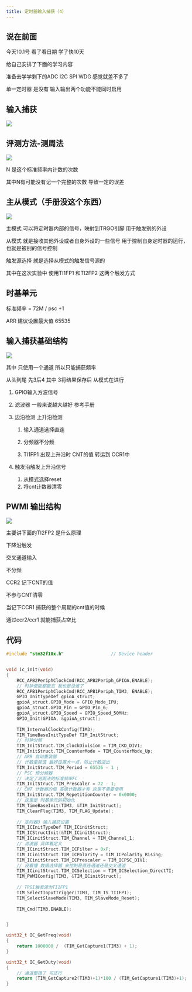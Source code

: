 ```yaml
---
title: 定时器输入捕获（4）
---
```


## 说在前面

今天10.1号 看了看日期 学了快10天

给自己安排了下面的学习内容

准备去学学剩下的ADC I2C SPI WDG 感觉就差不多了

单一定时器 是没有 输入输出两个功能不能同时启用

## 输入捕获

![](https://pic.imgdb.cn/item/65192b55c458853aefa20419.jpg)

## 评测方法-测周法

![](https://pic.imgdb.cn/item/65192b55c458853aefa2042b.jpg)

N 是这个标准频率内计数的次数

其中N有可能没有记一个完整的次数 导致一定的误差

## 主从模式（手册没这个东西）

![](https://pic.imgdb.cn/item/65192b56c458853aefa2044a.jpg)

主模式 可以将定时器内部的信号，映射到TRGO引脚 用于触发别的外设

从模式 就是接收其他外设或者自身外设的一些信号 用于控制自身定时器的运行，也就是被别的信号控制

触发源选择 就是选择从模式的触发信号源的

其中在这次实验中 使用TI1FP1 和TI2FP2 这两个触发方式

## 时基单元

标准频率 = 72M / psc +1

ARR 建议设置最大值 65535



## 输入捕获基础结构

![](https://pic.imgdb.cn/item/65192b56c458853aefa2043c.jpg)

其中 只使用一个通道 所以只能捕获频率

从头到尾 先3后4 其中 3将结果保存后 从模式在进行

1. GPIO输入方波信号

2. 滤波器 一般来说越大越好 参考手册

3. 边沿检测 上升沿检测

   1. 输入通道选择直连

   2. 分频器不分频
   3. TI1FP1 出现上升沿时 CNT的值 转运到 CCR1中

4. 触发沿触发上升沿信号

   1. 从模式选择reset
   2. 将cnt计数器清零

## PWMI 输出结构

![](https://pic.imgdb.cn/item/65192b56c458853aefa20472.jpg)

主要讲下面的TI2FP2 是什么原理

下降沿触发

交叉通道输入

不分频

CCR2 记下CNT的值

不参与CNT清零 

当记下CCR1 捕获的整个周期的cnt值的时候

通过ccr2/ccr1 就能捕获占空比 

## 代码

```c
#include "stm32f10x.h"                  // Device header


void ic_init(void)
{
	RCC_APB2PeriphClockCmd(RCC_APB2Periph_GPIOA,ENABLE);
	// 时钟使能都能忘 我也是没谁了
	RCC_APB1PeriphClockCmd(RCC_APB1Periph_TIM3, ENABLE);
	GPIO_InitTypeDef gpioA_struct;
	gpioA_struct.GPIO_Mode = GPIO_Mode_IPU;
	gpioA_struct.GPIO_Pin = GPIO_Pin_6;
	gpioA_struct.GPIO_Speed = GPIO_Speed_50MHz;
	GPIO_Init(GPIOA, &gpioA_struct);
	
	TIM_InternalClockConfig(TIM3);
	TIM_TimeBaseInitTypeDef TIM_InitStruct;
	// 时钟分频
	TIM_InitStruct.TIM_ClockDivision = TIM_CKD_DIV1;
	TIM_InitStruct.TIM_CounterMode = TIM_CounterMode_Up;
	// ARR 自动重装器
	// 计数重装值 最好设置大一点，防止计数溢出
	TIM_InitStruct.TIM_Period = 65536 - 1 ;
	// PSC 预分频器 
	// 决定了测周法的标准频率FC
	TIM_InitStruct.TIM_Prescaler = 72 - 1;
	// CNT 计数器的值 高级计数器才有 这里不需要使用
	TIM_InitStruct.TIM_RepetitionCounter = 0x0000;
	// 这里是 时基单元的初始化 
	TIM_TimeBaseInit(TIM3, &TIM_InitStruct);
	TIM_ClearFlag(TIM3, TIM_FLAG_Update);
	
	// 定时器3 输入捕获设置
	TIM_ICInitTypeDef TIM_ICinitStruct;
	TIM_ICStructInit(&TIM_ICinitStruct);
	TIM_ICinitStruct.TIM_Channel = TIM_Channel_1;
    // 滤波器 具体看定义
	TIM_ICinitStruct.TIM_ICFilter = 0xF;
	TIM_ICinitStruct.TIM_ICPolarity = TIM_ICPolarity_Rising;
	TIM_ICinitStruct.TIM_ICPrescaler = TIM_ICPSC_DIV1;
	// 没看懂 数据选择器 来控制是直连通道还是交叉通道
	TIM_ICinitStruct.TIM_ICSelection = TIM_ICSelection_DirectTI;
	TIM_PWMIConfig(TIM3, &TIM_ICinitStruct);
	
	// TRGI触发源为TI1FP1
	TIM_SelectInputTrigger(TIM3, TIM_TS_TI1FP1);
	TIM_SelectSlaveMode(TIM3, TIM_SlaveMode_Reset);
	
	TIM_Cmd(TIM3,ENABLE);


}

uint32_t IC_GetFreq(void)
{
	return 1000000 /  (TIM_GetCapture1(TIM3) + 1);
}

uint32_t IC_GetDuty(void)
{
	// 通道整错了 可还行
	return (TIM_GetCapture2(TIM3)+1)*100 / (TIM_GetCapture1(TIM3)+1);
}
```



